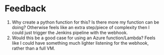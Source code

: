 # Feedback

1) Why create a python function for this? Is there more my function can be doing? Otherwise feels like an extra step/piece of complexity then I could just trigger the Jenkins pipeline with the webhook.
2) Would this be a good case for using an Azure function/Lambda? Feels like I could have something much lighter listening for the webhook, rather than a full VM.
